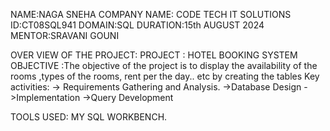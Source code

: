 NAME:NAGA SNEHA
COMPANY NAME: CODE TECH IT SOLUTIONS
ID:CT08SQL941
DOMAIN:SQL
DURATION:15th AUGUST 2024
MENTOR:SRAVANI GOUNI

OVER VIEW OF THE PROJECT:
PROJECT : HOTEL BOOKING SYSTEM
OBJECTIVE :The objective of the project is to display the availability of the rooms ,types of the rooms, rent per the day.. etc by creating the tables
Key activities:
   -> Requirements Gathering and Analysis.
  ->Database Design
  ->Implementation
  ->Query Development

TOOLS USED: MY SQL WORKBENCH.


